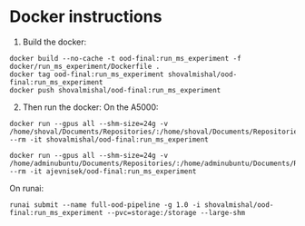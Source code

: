 # Docker instructions
1. Build the docker:
```shell
docker build --no-cache -t ood-final:run_ms_experiment -f docker/run_ms_experiment/Dockerfile .
docker tag ood-final:run_ms_experiment shovalmishal/ood-final:run_ms_experiment
docker push shovalmishal/ood-final:run_ms_experiment
```
2. Then run the docker:
On the A5000:
```shell
docker run --gpus all --shm-size=24g -v /home/shoval/Documents/Repositories/:/home/shoval/Documents/Repositories/ --rm -it shovalmishal/ood-final:run_ms_experiment
```
```
docker run --gpus all --shm-size=24g -v /home/adminubuntu/Documents/Repositories/:/home/adminubuntu/Documents/Repositories/ --rm -it ajevnisek/ood-final:run_ms_experiment
```
On runai:
```shell
runai submit --name full-ood-pipeline -g 1.0 -i shovalmishal/ood-final:run_ms_experiment --pvc=storage:/storage --large-shm 
```






